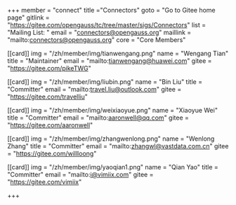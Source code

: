 +++
member = "connect"
title ="Connectors"
goto = "Go to Gitee home page"
gitlink = "https://gitee.com/opengauss/tc/tree/master/sigs/Connectors"
list = "Mailing List: "
email = "connectors@opengauss.org"
maillink = "mailto:connectors@opengauss.org"
core = "Core Members"

[[card]]
img = "/zh/member/img/tianwengang.png"
name = "Wengang Tian"
title = "Maintainer"
email = "mailto:tianwengang@huawei.com"
gitee = "https://gitee.com/pikeTWG"

[[card]]
img = "/zh/member/img/liubin.png"
name = "Bin Liu"
title = "Committer"
email = "mailto:travel.liu@outlook.com"
gitee = "https://gitee.com/travelliu"

[[card]]
img = "/zh/member/img/weixiaoyue.png"
name = "Xiaoyue Wei"
title = "Committer"
email = "mailto:aaronwell@qq.com"
gitee = "https://gitee.com/aaronwell"


[[card]]
img = "/zh/member/img/zhangwenlong.png"
name = "Wenlong Zhang"
title = "Committer"
email = "mailto:zhangwl@vastdata.com.cn"
gitee = "https://gitee.com/willloong"


[[card]]
img = "/zh/member/img/yaoqian1.png"
name = "Qian Yao"
title = "Committer"
email = "mailto:i@vimiix.com"
gitee = "https://gitee.com/vimiix"



+++